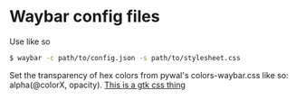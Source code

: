 # Waybar config files

Use like so

```bash
$ waybar -c path/to/config.json -s path/to/stylesheet.css
```

Set the transparency of hex colors from pywal's colors-waybar.css
like so: alpha(@colorX, opacity).
[This is a gtk css thing](https://docs.gtk.org/gtk4/css-properties.html)
